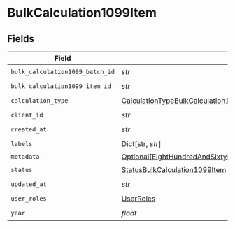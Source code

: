 # BulkCalculation1099Item


## Fields

| Field                                                                                                                                                                                                                                                                   | Type                                                                                                                                                                                                                                                                    | Required                                                                                                                                                                                                                                                                | Description                                                                                                                                                                                                                                                             |
| ----------------------------------------------------------------------------------------------------------------------------------------------------------------------------------------------------------------------------------------------------------------------- | ----------------------------------------------------------------------------------------------------------------------------------------------------------------------------------------------------------------------------------------------------------------------- | ----------------------------------------------------------------------------------------------------------------------------------------------------------------------------------------------------------------------------------------------------------------------- | ----------------------------------------------------------------------------------------------------------------------------------------------------------------------------------------------------------------------------------------------------------------------- |
| `bulk_calculation1099_batch_id`                                                                                                                                                                                                                                         | *str*                                                                                                                                                                                                                                                                   | :heavy_check_mark:                                                                                                                                                                                                                                                      | N/A                                                                                                                                                                                                                                                                     |
| `bulk_calculation1099_item_id`                                                                                                                                                                                                                                          | *str*                                                                                                                                                                                                                                                                   | :heavy_check_mark:                                                                                                                                                                                                                                                      | N/A                                                                                                                                                                                                                                                                     |
| `calculation_type`                                                                                                                                                                                                                                                      | [CalculationTypeBulkCalculation1099Item](../../models/shared/calculationtypebulkcalculation1099item.md)                                                                                                                                                                 | :heavy_check_mark:                                                                                                                                                                                                                                                      | N/A                                                                                                                                                                                                                                                                     |
| `client_id`                                                                                                                                                                                                                                                             | *str*                                                                                                                                                                                                                                                                   | :heavy_check_mark:                                                                                                                                                                                                                                                      | N/A                                                                                                                                                                                                                                                                     |
| `created_at`                                                                                                                                                                                                                                                            | *str*                                                                                                                                                                                                                                                                   | :heavy_check_mark:                                                                                                                                                                                                                                                      | N/A                                                                                                                                                                                                                                                                     |
| `labels`                                                                                                                                                                                                                                                                | Dict[str, *str*]                                                                                                                                                                                                                                                        | :heavy_check_mark:                                                                                                                                                                                                                                                      | N/A                                                                                                                                                                                                                                                                     |
| `metadata`                                                                                                                                                                                                                                                              | [Optional[EightHundredAndSixtyFiveThousandNineHundredAndSixtyNinebc2d9a3cb12c3263d4f941da6e1c7783024804b469db4a6eab9bc12f14]](../../models/shared/eighthundredandsixtyfivethousandninehundredandsixtyninebc2d9a3cb12c3263d4f941da6e1c7783024804b469db4a6eab9bc12f14.md) | :heavy_minus_sign:                                                                                                                                                                                                                                                      | N/A                                                                                                                                                                                                                                                                     |
| `status`                                                                                                                                                                                                                                                                | [StatusBulkCalculation1099Item](../../models/shared/statusbulkcalculation1099item.md)                                                                                                                                                                                   | :heavy_check_mark:                                                                                                                                                                                                                                                      | N/A                                                                                                                                                                                                                                                                     |
| `updated_at`                                                                                                                                                                                                                                                            | *str*                                                                                                                                                                                                                                                                   | :heavy_check_mark:                                                                                                                                                                                                                                                      | N/A                                                                                                                                                                                                                                                                     |
| `user_roles`                                                                                                                                                                                                                                                            | [UserRoles](../../models/shared/userroles.md)                                                                                                                                                                                                                           | :heavy_check_mark:                                                                                                                                                                                                                                                      | N/A                                                                                                                                                                                                                                                                     |
| `year`                                                                                                                                                                                                                                                                  | *float*                                                                                                                                                                                                                                                                 | :heavy_check_mark:                                                                                                                                                                                                                                                      | N/A                                                                                                                                                                                                                                                                     |